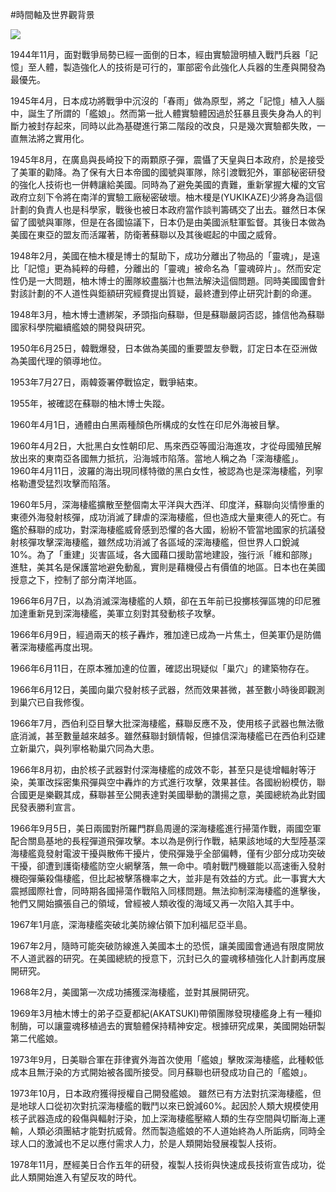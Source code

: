 #時間軸及世界觀背景

![](https://hackpad-attachments.imgix.net/hackpad.com_d06oqQaM48X_p.306119_1429195839739_BT%20Timeline%20Edition.jpg?fit=max&w=882)

1944年11月，面對戰爭局勢已經一面倒的日本，經由實驗證明植入戰鬥兵器「記憶」至人體，製造強化人的技術是可行的，軍部密令此強化人兵器的生產與開發為最優先。

1945年4月，日本成功將戰爭中沉沒的「春雨」做為原型，將之「記憶」植入人腦中，誕生了所謂的「艦娘」。然而第一批人體實驗體因過於狂暴且喪失身為人的判斷力被封存起來，同時以此為基礎進行第二階段的改良，只是幾次實驗都失敗，一直無法將之實用化。

1945年8月，在廣島與長崎投下的兩顆原子彈，震懾了天皇與日本政府，於是接受了美軍的勸降。為了保有大日本帝國的國號與軍隊，除引渡戰犯外，軍部秘密研發的強化人技術也一併轉讓給美國。同時為了避免美國的責難，重新掌握大權的文官政府立刻下令將在南洋的實驗工廠秘密破壞。柚木榎是(YUKIKAZE)少將身為這個計劃的負責人也是科學家，戰後也被日本政府當作談判籌碼交了出去。雖然日本保留了國號與軍隊，但是在各國協議下，日本仍是由美國派駐軍監督。其後日本做為美國在東亞的盟友而活躍著，防衛著蘇聯以及其後崛起的中國之威脅。

1948年2月，美國在柚木榎是博士的幫助下，成功分離出了物品的「靈魂」，是遠比「記憶」更為純粹的母體，分離出的「靈魂」被命名為「靈魂碎片」。然而安定性仍是一大問題，柚木博士的團隊絞盡腦汁也無法解決這個問題。同時美國國會針對該計劃的不人道性與鉅額研究經費提出質疑，最終遭到停止研究計劃的命運。

1948年3月，柚木博士遭綁架，矛頭指向蘇聯，但是蘇聯嚴詞否認，據信他為蘇聯國家科學院繼續艦娘的開發與研究。

1950年6月25日，韓戰爆發，日本做為美國的重要盟友參戰，訂定日本在亞洲做為美國代理的領導地位。

1953年7月27日，兩韓簽署停戰協定，戰爭結束。

1955年，被確認在蘇聯的柚木博士失蹤。

1960年4月1日，通體由白黑兩種顏色所構成的女性在印尼外海被目擊。

1960年4月2日，大批黑白女性朝印尼、馬來西亞等國沿海進攻，才從母國殖民解放出來的東南亞各國無力抵抗，沿海城市陷落。當地人稱之為「深海棲艦」。
1960年4月11日，波羅的海出現同樣特徵的黑白女性，被認為也是深海棲艦，列寧格勒遭受猛烈攻擊而陷落。

1960年5月，深海棲艦擴散至整個南太平洋與大西洋、印度洋，蘇聯向災情慘重的東德外海發射核彈，成功消滅了肆虐的深海棲艦，但也造成大量東德人的死亡。有鑑於蘇聯的成功，對深海棲艦威脅感到恐懼的各大國，紛紛不管當地國家的抗議發射核彈攻擊深海棲艦，雖然成功消滅了各區域的深海棲艦，但世界人口銳減10%。為了「重建」災害區域，各大國藉口援助當地建設，強行派「維和部隊」進駐，美其名是保護當地避免動亂，實則是藉機侵占有價值的地區。日本也在美國授意之下，控制了部分南洋地區。

1966年6月7日，以為消滅深海棲艦的人類，卻在五年前已投擲核彈區塊的印尼雅加達重新見到深海棲艦，美軍立刻對其發動核子攻擊。

1966年6月9日，經過兩天的核子轟炸，雅加達已成為一片焦土，但美軍仍是防備著深海棲艦再度出現。

1966年6月11日，在原本雅加達的位置，確認出現疑似「巢穴」的建築物存在。

1966年6月12日，美國向巢穴發射核子武器，然而效果甚微，甚至數小時後即觀測到巢穴已自我修復。

1966年7月，西伯利亞目擊大批深海棲艦，蘇聯反應不及，使用核子武器也無法徹底消滅，甚至數量越來越多。雖然蘇聯封鎖情報，但據信深海棲艦已在西伯利亞建立新巢穴，與列寧格勒巢穴同為大患。

1966年8月初，由於核子武器對付深海棲艦的成效不彰，甚至只是徒增輻射等汙染，美軍改採密集飛彈與空中轟炸的方式進行攻擊，效果甚佳。各國紛紛模仿，聯合國更是樂觀其成，蘇聯甚至公開表達對美國舉動的讚揚之意，美國總統為此對國民發表勝利宣言。

1966年9月5日，美日兩國對所羅門群島周邊的深海棲艦進行掃蕩作戰，兩國空軍配合關島基地的長程彈道飛彈攻擊。本以為是例行作戰，結果該地域的大型陸基深海棲艦竟發射電波干擾與散佈干擾片，使飛彈幾乎全部偏轉，僅有少部分成功突破干擾，卻遭到護衛棲艦防空火網擊落，無一命中。噴射戰鬥機雖能以高速衝入發射機砲彈藥殺傷棲艦，但比起被擊落機率之大，並非是有效益的方式。此一事實大大震撼國際社會，同時期各國掃蕩作戰陷入同樣問題。無法抑制深海棲艦的進擊後，牠們又開始擴張自己的領域，曾經被人類收復的海域又再一次陷入其手中。

1967年1月底，深海棲艦突破北美防線佔領下加利福尼亞半島。

1967年2月，隨時可能突破防線進入美國本土的恐慌，讓美國國會通過有限度開放不人道武器的研究。在美國總統的授意下，沉封已久的靈魂移植強化人計劃再度展開研究。

1968年2月，美國第一次成功捕獲深海棲艦，並對其展開研究。

1969年3月柚木博士的弟子亞夏都紀(AKATSUKI)帶領團隊發現棲艦身上有一種抑制酶，可以讓靈魂移植過去的實驗體保持精神安定。根據研究成果，美國開始研製第二代艦娘。

1973年9月，日美聯合軍在菲律賓外海首次使用「艦娘」擊敗深海棲艦，此種較低成本且無汙染的方式開始被各國所接受。同月蘇聯也研發成功自己的「艦娘」。

1973年10月，日本政府獲得授權自己開發艦娘。
雖然已有方法對抗深海棲艦，但是地球人口從初次對抗深海棲艦的戰鬥以來已銳減60%。起因於人類大規模使用核子武器造成的殺傷與輻射汙染，加上深海棲艦壓縮人類的生存空間與切斷海上運輸，人類必須團結才能對抗威脅。然而製造艦娘的不人道始終為人所詬病，同時全球人口的激減也不足以應付需求人力，於是人類開始發展複製人技術。

1978年11月，歷經美日合作五年的研發，複製人技術與快速成長技術宣告成功，從此人類開始進入有望反攻的時代。